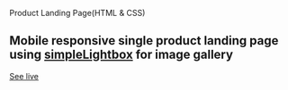 Product Landing Page(HTML &amp; CSS)

## Mobile responsive single product landing page using [simpleLightbox](https://simplelightbox.com/) for image gallery
[See live](https://mjkimi.github.io/phono/)

